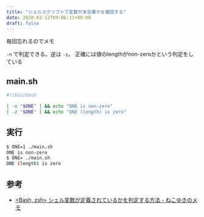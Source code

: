 ```yaml
---
title: "シェルスクリプトで変数が未定義かを確認する"
date: 2020-02-12T09:06:11+09:00
draft: false
---
```


毎回忘れるのでメモ

`-n` で判定できる。逆は `-z`。
正確には値のlengthがnon-zeroかという判定をしている

## main.sh

```bash
#!/bin/bash

[ -n "$ONE" ] && echo "ONE is non-zero"
[ -z "$ONE" ] && echo "ONE (length) is zero"
```

## 実行

```bash
$ ONE=1 ./main.sh
ONE is non-zero
$ ONE= ./main.sh
ONE (length) is zero
```

## 参考

- [<Bash, zsh> シェル変数が定義されているかを判定する方法 - ねこゆきのメモ](http://nekoyukimmm.hatenablog.com/entry/2018/01/21/101828)
